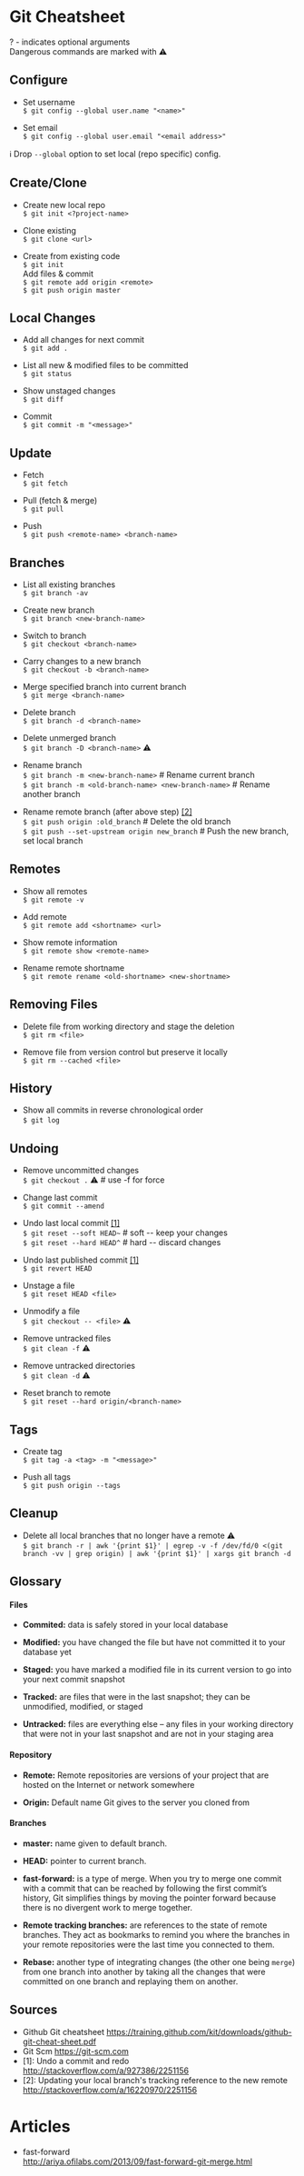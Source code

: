 # Git Cheatsheet

? - indicates optional arguments <br>
Dangerous commands are marked with :warning:

## Configure

- Set username <br>
`$ git config --global user.name "<name>"`

- Set email <br>
`$ git config --global user.email "<email address>"`

:information_source: Drop `--global` option to set local (repo specific) config.

## Create/Clone

- Create new local repo <br>
`$ git init <?project-name>`

- Clone existing  <br>
`$ git clone <url>` <br>

- Create from existing code  <br>
`$ git init` <br>
Add files & commit <br>
`$ git remote add origin <remote>` <br>
`$ git push origin master` <br>

## Local Changes

- Add all changes for next commit <br>
`$ git add .` <br>

- List all new & modified files to be committed <br>
`$ git status` <br>

- Show unstaged changes <br>
`$ git diff` <br>

- Commit <br>
`$ git commit -m "<message>"` <br>

## Update

- Fetch <br>
`$ git fetch` <br>

- Pull (fetch & merge) <br>
`$ git pull` <br>

- Push <br>
`$ git push <remote-name> <branch-name>` <br>

## Branches

- List all existing branches <br>
`$ git branch -av` <br>

- Create new branch <br>
`$ git branch <new-branch-name>` <br>

- Switch to branch <br>
`$ git checkout <branch-name>` <br>

- Carry changes to a new branch <br>
`$ git checkout -b <branch-name>` <br>

- Merge specified branch into current branch <br>
`$ git merge <branch-name>` <br>

- Delete branch <br>
`$ git branch -d <branch-name>` <br>

- Delete unmerged branch <br>
`$ git branch -D <branch-name>` :warning: <br> 

- Rename branch <br>
`$ git branch -m <new-branch-name>` # Rename current branch <br>
`$ git branch -m <old-branch-name> <new-branch-name>` # Rename another branch <br>

- Rename remote branch (after above step) <a href="#sources">[2]</a> <br>
`$ git push origin :old_branch`                 # Delete the old branch <br>
`$ git push --set-upstream origin new_branch`   # Push the new branch, set local branch <br>

## Remotes

- Show all remotes <br>
`$ git remote -v` <br>

- Add remote <br>
`$ git remote add <shortname> <url>` <br>

- Show remote information <br>
`$ git remote show <remote-name>` <br>

- Rename remote shortname <br>
`$ git remote rename <old-shortname> <new-shortname>` <br>

## Removing Files

- Delete file from working directory and stage the deletion <br>
`$ git rm <file>` <br>

- Remove file from version control but preserve it locally <br>
`$ git rm --cached <file>` <br>

## History

- Show all commits in reverse chronological order <br>
`$ git log` <br>

## Undoing

- Remove uncommitted changes <br>
`$ git checkout .` :warning: # use -f for force <br>

- Change last commit <br>
`$ git commit --amend` <br>

- Undo last local commit <a href="#sources">[1]</a> <br>
`$ git reset --soft HEAD~` # soft -- keep your changes<br>
`$ git reset --hard HEAD^` # hard -- discard changes<br>

- Undo last published commit <a href="#sources">[1]</a> <br>
`$ git revert HEAD` <br>

- Unstage a file <br>
`$ git reset HEAD <file>` <br>

- Unmodify a file <br>
`$ git checkout -- <file>` :warning:<br>

- Remove untracked files <br>
`$ git clean -f` :warning:<br>

- Remove untracked directories <br>
`$ git clean -d` :warning:<br>

- Reset branch to remote  <br>
`$ git reset --hard origin/<branch-name>`

## Tags

- Create tag <br>
`$ git tag -a <tag> -m "<message>"` 

- Push all tags <br>
`$ git push origin --tags`

## Cleanup

- Delete all local branches that no longer have a remote :warning: <br>
`$ git branch -r | awk '{print $1}' | egrep -v -f /dev/fd/0 <(git branch -vv | grep origin) | awk '{print $1}' | xargs git branch -d`

## Glossary

#### Files

- **Commited:** data is safely stored in your local database
 
- **Modified:** you have changed the file but have not committed it to your database yet
 
- **Staged:** you have marked a modified file in its current version to go into your next commit snapshot

- **Tracked:** are files that were in the last snapshot; they can be unmodified, modified, or staged 
 
- **Untracked:** files are everything else – any files in your working directory that were not in your last snapshot and are not in your staging area
 
#### Repository

- **Remote:** Remote repositories are versions of your project that are hosted on the Internet or network somewhere
 
- **Origin:** Default name Git gives to the server you cloned from

#### Branches

- **master:** name given to default branch.
 
- **HEAD:** pointer to current branch.

- **fast-forward:** is a type of merge. When you try to merge one commit with a commit that can be reached by following the first commit’s history, Git simplifies things by moving the pointer forward because there is no divergent work to merge together.

- **Remote tracking branches:** are references to the state of remote branches. They act as bookmarks to remind you where the branches in your remote repositories were the last time you connected to them.

- **Rebase:** another type of integrating changes (the other one being `merge`) from one branch into another by taking all the changes that were committed on one branch and replaying them on another.

## Sources
- Github Git cheatsheet https://training.github.com/kit/downloads/github-git-cheat-sheet.pdf
- Git Scm https://git-scm.com
- [1]: Undo a commit and redo http://stackoverflow.com/a/927386/2251156
- [2]: Updating your local branch's tracking reference to the new remote http://stackoverflow.com/a/16220970/2251156
 
# Articles

- fast-forward <br>
  http://ariya.ofilabs.com/2013/09/fast-forward-git-merge.html

